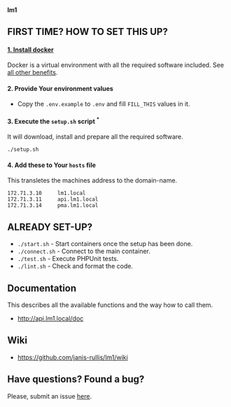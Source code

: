 #### lm1

## FIRST TIME? HOW TO SET THIS UP?

#### [1. Install docker]((https://github.com/janis-rullis/dev/blob/master/Docker/README.md#install))

Docker is a virtual environment with all the required software included. See [all other benefits](Why-use-docker.md).

#### 2. Provide Your environment values

- Copy the `.env.example` to `.env` and fill `FILL_THIS` values in it.

#### 3. Execute the `setup.sh` script <sup>*</sup>

It will download, install and prepare all the required software.

```shell
./setup.sh
```

#### 4. Add these to Your `hosts` file

This transletes the machines address to the domain-name.

```
172.71.3.10     lm1.local
172.71.3.11     api.lm1.local
172.71.3.14     pma.lm1.local
```

## ALREADY SET-UP?

* `./start.sh` - Start containers once the setup has been done.
* `./connect.sh` - Connect to the main container.
* `./test.sh` - Execute PHPUnit tests.
* `./lint.sh` - Check and format the code.

## Documentation

This describes all the available functions and the way how to call them.

* http://api.lm1.local/doc

## Wiki

* https://github.com/janis-rullis/lm1/wiki

## Have questions? Found a bug?

Please, submit an issue [here](https://github.com/janis-rullis/lm1/issues).